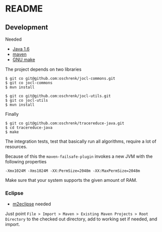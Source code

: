 # README #

## Development ##

Needed

- [Java 1.6](http://www.java.com)
- [maven](http://maven.apache.org/)
- [GNU make](http://www.gnu.org/software/make/)

The project depends on two libraries

	$ git co git@github.com:oschrenk/jocl-commons.git
	$ git co jocl-commons
	$ mvn install

	$ git co git@github.com:oschrenk/jocl-utils.git
	$ git co jocl-utils
	$ mvn install

Finally

	$ git co git@github.com:oschrenk/tracereduce-java.git
	$ cd tracereduce-java
	$ make

The integration tests, test that basically run all algorithms, require a lot of resources.

Because of this the `maven-failsafe-plugin` invokes a new JVM with the following properties

	-Xmx1024M -Xms1024M -XX:PermSize=2048m -XX:MaxPermSize=2048m

Make sure that your system supports the given amount of RAM.

### Eclipse ###

- [m2eclipse](http://www.sonatype.org/m2eclipse) needed

Just point `File > Import > Maven > Existing Maven Projects > Root Directory` to the checked out directory, add to working set if needed, and import.

